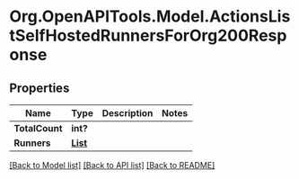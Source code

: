# Org.OpenAPITools.Model.ActionsListSelfHostedRunnersForOrg200Response

## Properties

Name | Type | Description | Notes
------------ | ------------- | ------------- | -------------
**TotalCount** | **int?** |  | 
**Runners** | [**List<SelfHostedRunners>**](SelfHostedRunners.md) |  | 

[[Back to Model list]](../README.md#documentation-for-models) [[Back to API list]](../README.md#documentation-for-api-endpoints) [[Back to README]](../README.md)

